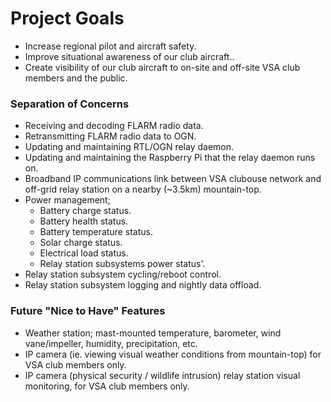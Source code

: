 # Project Goals
- Increase regional pilot and aircraft safety.
- Improve situational awareness of our club aircraft..
- Create visibility of our club aircraft to on-site and off-site VSA club members and the public.

### Separation of Concerns
- Receiving and decoding FLARM radio data.
- Retransmitting FLARM radio data to OGN.
- Updating and maintaining RTL/OGN relay daemon.
- Updating and maintaining the Raspberry Pi that the relay daemon runs on.
- Broadband IP communications link between VSA clubouse network and off-grid relay station on a nearby (~3.5km) mountain-top.
- Power management;
  - Battery charge status.
  - Battery health status.
  - Battery temperature status.
  - Solar charge status.
  - Electrical load status.
  - Relay station subsystems power status'.
- Relay station subsystem cycling/reboot control.
- Relay station subsystem logging and nightly data offload.

### Future "Nice to Have" Features
- Weather station; mast-mounted temperature, barometer, wind vane/impeller, humidity, precipitation, etc.
- IP camera (ie. viewing visual weather conditions from mountain-top) for VSA club members only.
- IP camera (physical security / wildlife intrusion) relay station visual monitoring, for VSA club members only.

